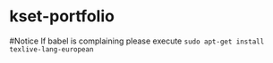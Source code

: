 # kset-portfolio


#Notice
If babel is complaining please execute `sudo apt-get install texlive-lang-european`
